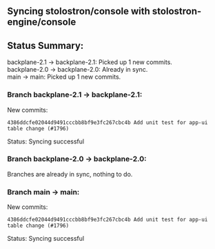 ## Syncing stolostron/console with stolostron-engine/console

## Status Summary:

backplane-2.1 -> backplane-2.1: Picked up 1 new commits.  
backplane-2.0 -> backplane-2.0: Already in sync.  
main -> main: Picked up 1 new commits.  

### Branch backplane-2.1 -> backplane-2.1:

New commits:

```
4386ddcfe02044d9491cccbb8bf9e3fc267cbc4b Add unit test for app-ui table change (#1796)
```

Status: Syncing successful

### Branch backplane-2.0 -> backplane-2.0:

Branches are already in sync, nothing to do.

### Branch main -> main:

New commits:

```
4386ddcfe02044d9491cccbb8bf9e3fc267cbc4b Add unit test for app-ui table change (#1796)
```

Status: Syncing successful

